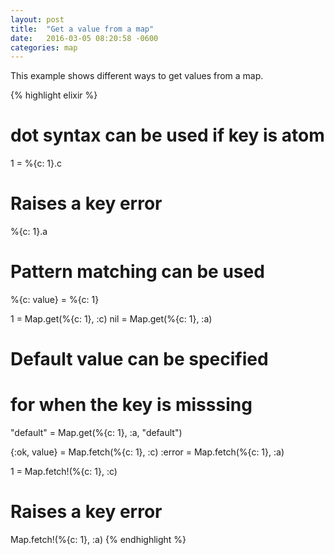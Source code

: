 ```yaml
---
layout: post
title:  "Get a value from a map"
date:   2016-03-05 08:20:58 -0600
categories: map
---
```

This example shows different ways to get values from a map.

{% highlight elixir %}
# dot syntax can be used if key is atom
1 = %{c: 1}.c

# Raises a key error
%{c: 1}.a

# Pattern matching can be used
%{c: value} = %{c: 1}

1   = Map.get(%{c: 1}, :c)
nil = Map.get(%{c: 1}, :a)

# Default value can be specified
# for when the key is misssing
"default" = Map.get(%{c: 1}, :a, "default")

{:ok, value} = Map.fetch(%{c: 1}, :c)
:error       = Map.fetch(%{c: 1}, :a)

1 = Map.fetch!(%{c: 1}, :c)

# Raises a key error
Map.fetch!(%{c: 1}, :a)
{% endhighlight %}
